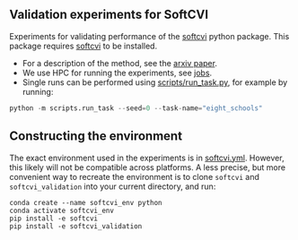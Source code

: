 
## Validation experiments for SoftCVI

Experiments for validating performance of the
[softcvi](https://github.com/danielward27/softcvi) python package. This package requires
[softcvi](https://github.com/danielward27/softcvi) to be installed.

- For a description of the method, see the [arxiv paper](https://arxiv.org/pdf/2407.15687).
- We use HPC for running the experiments, see [jobs](jobs/).
- Single runs can be performed using [scripts/run_task.py](scripts/run_task.py), for example by running:
```python
python -m scripts.run_task --seed=0 --task-name="eight_schools"
```

## Constructing the environment
The exact environment used in the experiments is in [softcvi.yml](softcvi.yml).
However, this likely will not be compatible across platforms. A less precise, but more
convenient way to recreate the environment is to clone ``softcvi`` and
``softcvi_validation`` into your current directory, and run:
```
conda create --name softcvi_env python
conda activate softcvi_env
pip install -e softcvi
pip install -e softcvi_validation
```